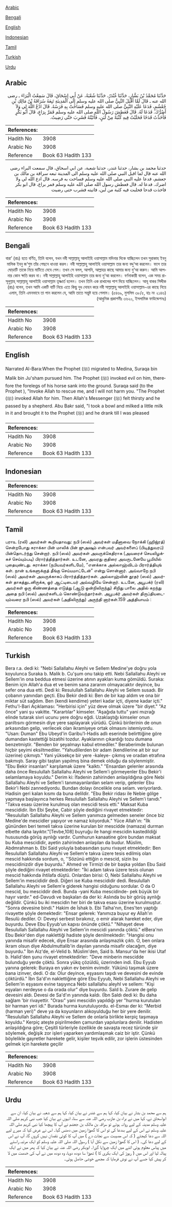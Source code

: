 [Arabic](#arabic)

[Bengali](#bengali)

[English](#english)

[Indonesian](#indonesian)

[Tamil](#tamil)

[Turkish](#turkish)

[Urdu](#urdu)

## Arabic


<div dir="rtl" lang="ar" style={{fontSize:'larger',backgroundColor:'#f8f9fa',padding:20}}>
حَدَّثَنَا مُحَمَّدُ بْنُ بَشَّارٍ، حَدَّثَنَا غُنْدَرٌ، حَدَّثَنَا شُعْبَةُ، عَنْ أَبِي إِسْحَاقَ، قَالَ سَمِعْتُ الْبَرَاءَ ـ رضى الله عنه ـ قَالَ لَمَّا أَقْبَلَ النَّبِيُّ صلى الله عليه وسلم إِلَى الْمَدِينَةِ تَبِعَهُ سُرَاقَةُ بْنُ مَالِكِ بْنِ جُعْشُمٍ، فَدَعَا عَلَيْهِ النَّبِيُّ صلى الله عليه وسلم فَسَاخَتْ بِهِ فَرَسُهُ‏.‏ قَالَ ادْعُ اللَّهَ لِي وَلاَ أَضُرُّكَ‏.‏ فَدَعَا لَهُ‏.‏ قَالَ فَعَطِشَ رَسُولُ اللَّهِ صلى الله عليه وسلم فَمَرَّ بِرَاعٍ، قَالَ أَبُو بَكْرٍ فَأَخَذْتُ قَدَحًا فَحَلَبْتُ فِيهِ كُثْبَةً مِنْ لَبَنٍ، فَأَتَيْتُهُ فَشَرِبَ حَتَّى رَضِيتُ‏.‏
</div>
<div style={{backgroundColor:'#f8f9fa',padding:20, marginBottom: 10}}><table> <thead> <tr> <th>References:</th> <th></th> </tr> </thead> <tbody><tr><td>Hadith No</td><td>3908</td></tr><tr><td>Arabic No</td><td>3908</td></tr><tr><td>Reference</td><td>Book 63 Hadith 133</td></tr></tbody></table></div>


<div dir="rtl" lang="ar" style={{fontSize:'larger',backgroundColor:'#f8f9fa',padding:20}}>
حدثنا محمد بن بشار، حدثنا غندر، حدثنا شعبة، عن ابي اسحاق، قال سمعت البراء رضى الله عنه قال لما اقبل النبي صلى الله عليه وسلم الى المدينة تبعه سراقة بن مالك بن جعشم، فدعا عليه النبي صلى الله عليه وسلم فساخت به فرسه. قال ادع الله لي ولا اضرك. فدعا له. قال فعطش رسول الله صلى الله عليه وسلم فمر براع، قال ابو بكر فاخذت قدحا فحلبت فيه كثبة من لبن، فاتيته فشرب حتى رضيت
</div>
<div style={{backgroundColor:'#f8f9fa',padding:20, marginBottom: 10}}><table> <thead> <tr> <th>References:</th> <th></th> </tr> </thead> <tbody><tr><td>Hadith No</td><td>3908</td></tr><tr><td>Arabic No</td><td>3908</td></tr><tr><td>Reference</td><td>Book 63 Hadith 133</td></tr></tbody></table></div>

## Bengali


<div dir="rtl" lang="bn" style={{fontSize:'larger',backgroundColor:'#f8f9fa',padding:20}}>
বারা’ (রাঃ) হতে বর্ণিত, তিনি বলেন, যখন নবী সাল্লাল্লাহু আলাইহি ওয়াসাল্লাম মদিনার দিকে যাচ্ছিলেন তখন সুরাকাহ ইবনু মালিক ইবনু জ‘শুম তাঁর পেছনে ধাওয়া করল। নবী সাল্লাল্লাহু আলাইহি ওয়াসাল্লাম তার জন্য বদ্দু‘আ করলেন। ফলে তার ঘোড়াটি তাকে নিয়ে মাটিতে দেবে গেল। তখন সে বলল, আপনি, আল্লাহর কাছে আমার জন্য দু’আ করুন। আমি আপনার কোন ক্ষতি করব না। নবী সাল্লাল্লাহু আলাইহি ওয়াসাল্লাম তার জন্য দু’আ করলেন। বর্ণনাকারী বলেন, এক সময় রাসূলুল্লাহ্ সাল্লাল্লাহু আলাইহি ওয়াসাল্লাম তৃষ্ণার্ত হলেন। তখন তিনি এক রাখালের পাশ দিয়ে যাচ্ছিলেন। আবূ বাকর সিদ্দীক (রাঃ) বলেন, তখন আমি একটি বাটি নিয়ে এতে কিছু দুধ দোহন করে নবী সাল্লাল্লাহু আলাইহি ওয়াসাল্লাম-এর কাছে নিয়ে এলাম, তিনি এমনভাবে তা পান করলেন যে, আমি তাতে সন্তুষ্ট হয়ে গেলাম। (৫৪৬৯, মুসলিম ৩৮/৫, হাঃ নং ২১৪৬) (আধুনিক প্রকাশনীঃ ৩৬২০, ইসলামিক ফাউন্ডেশনঃ)
</div>
<div style={{backgroundColor:'#f8f9fa',padding:20, marginBottom: 10}}><table> <thead> <tr> <th>References:</th> <th></th> </tr> </thead> <tbody><tr><td>Hadith No</td><td>3908</td></tr><tr><td>Arabic No</td><td>3908</td></tr><tr><td>Reference</td><td>Book 63 Hadith 133</td></tr></tbody></table></div>

## English


<div dir="ltr" lang="en" style={{fontSize:'larger',backgroundColor:'#f8f9fa',padding:20}}>
Narrated Al-Bara:When the Prophet (ﷺ) migrated to Medina, Suraqa bin Malik bin Ju'sham pursued him. The Prophet (ﷺ) invoked evil on him, therefore the forelegs of his horse sank into the ground. Suraqa said (to the Prophet ), "Invoke Allah to rescue me, and I will not harm you. "The Prophet (ﷺ) invoked Allah for him. Then Allah's Messenger (ﷺ) felt thirsty and he passed by a shepherd. Abu Bakr said, "I took a bowl and milked a little milk in it and brought it to the Prophet (ﷺ) and he drank till I was pleased
</div>
<div style={{backgroundColor:'#f8f9fa',padding:20, marginBottom: 10}}><table> <thead> <tr> <th>References:</th> <th></th> </tr> </thead> <tbody><tr><td>Hadith No</td><td>3908</td></tr><tr><td>Arabic No</td><td>3908</td></tr><tr><td>Reference</td><td>Book 63 Hadith 133</td></tr></tbody></table></div>

## Indonesian


<div dir="ltr" lang="id" style={{fontSize:'larger',backgroundColor:'#f8f9fa',padding:20}}>

</div>
<div style={{backgroundColor:'#f8f9fa',padding:20, marginBottom: 10}}><table> <thead> <tr> <th>References:</th> <th></th> </tr> </thead> <tbody><tr><td>Hadith No</td><td>3908</td></tr><tr><td>Arabic No</td><td>3908</td></tr><tr><td>Reference</td><td>Book 63 Hadith 133</td></tr></tbody></table></div>

## Tamil


<div dir="ltr" lang="ta" style={{fontSize:'larger',backgroundColor:'#f8f9fa',padding:20}}>
பராஉ (ரலி) அவர்கள் கூறியதாவது: நபி (ஸல்) அவர்கள் மதீனாவை நோக்கி (ஹிஜ்ரத்) சென்றபோது சுராக்கா பின் மாலிக் பின் ஜுஅஷும் என்பவர் அவர்களைப் (பிடித்துவரப்) பின்தொடர்ந்து சென்றார். நபி (ஸல்) அவர்கள் அவருக்கெதிராக (அவரைச் செயலிழக்கச் செய்யும்படி) பிரார்த்தித்தார்கள். உடனே, அவரது குதிரை அவருடனேயே பூமியில் புதையுண்டது. சுராக்கா (நபியவர்களிடமே), “எனக்காக அல்லாஹ்விடம் பிரார்த்தியுங் கள். நான் உங்களுக்குத் தீங்கு செய்யமாட்டேன்” என்று சொன்னார். அவ்வாறே நபி (ஸல்) அவர்கள் அவருக்காகப் பிரார்த்தித்தார்கள். அல்லாஹ்வின் தூதர் (ஸல்) அவர்கள் தாகத்துடனிருக்க, ஓர் ஆட்டிடையர் அவ்வழியே சென்றார். உடனே, அபூபக்ர் (ரலி) அவர்கள் ஒரு கிண்ணத்தை எடுத்து (ஆடு ஒன்றிலிருந்து) சிறிது பாலை அதில் கறந்து அதை நபி (ஸல்) அவர்களிடம் கொண்டுவந்தார்கள். அபூபக்ர் அவர்கள் திருப்தியடையும்வரை நபி (ஸல்) அவர்கள் (அதிலிருந்து) அருந்தி னார்கள்.159 அத்தியாயம் :
</div>
<div style={{backgroundColor:'#f8f9fa',padding:20, marginBottom: 10}}><table> <thead> <tr> <th>References:</th> <th></th> </tr> </thead> <tbody><tr><td>Hadith No</td><td>3908</td></tr><tr><td>Arabic No</td><td>3908</td></tr><tr><td>Reference</td><td>Book 63 Hadith 133</td></tr></tbody></table></div>

## Turkish


<div dir="ltr" lang="tr" style={{fontSize:'larger',backgroundColor:'#f8f9fa',padding:20}}>
Bera r.a. dedi ki: "Nebi Sallallahu Aleyhi ve Sellem Medine'ye doğru yola koyulunca Suraka b. Malik b. Cu'şum onu takip etti. Nebi Sallallahu Aleyhi ve Sellem'in ona beddua etmesi üzerine atının ayakları kuma gömüldü. Suraka: Benim için Allah'a dua et ve benim sana zararım olmayacaktır deyince, bu sefer ona dua etti. Dedi ki: Resulullah Sallallahu Aleyhi ve Sellem susadı. Bir çobanın yanından geçti. Ebu Bekir dedi ki: Ben de bir kap aldım ve ona bir miktar süt sağdım. Ben (kendi kendime) yeteri kadar içti, diyene kadar içti." Fethu'l-Bari Açıklaması: "Herbirisi için" yüz deve olmak üzere "bir diyet." "Az önce" yani şu vakitte. "Karartılar" kimseler. "Aşağıda tuttu" yani mızrağı elinde tutarak sivri ucunu yere doğru eğdi. Uzaklaştığı kimseler onun parıltısını görmesin diye yere saplayarak yürüdü. Çünkü birilerinin de onun arkasından gelip, verilecek olan ikramiyeye ortak olmasını istemiyordu. "Usan: Duman" Ebu Ubeyd'in Garibu'l-Hadis adlı eserinde belirttiğine göre dumandan kastettiği bizatihi tozdur. Ayaklarının çıkardığı tozu dumana benzetmiştir. "Benden bir şeyalmayı kabul etmediler." Beraberimde bulunan hiçbir şeyimi eksiltmediler. "Yahudilerden bir adam (kendilerine ait bir sur üzerine) çıkmıştı." Yani yüksekçe bir yere -kaleye- çıkmış ve oradan etrafına bakmıştı. Saray gibi taştan yapılmış bina demek olduğu da söylenmiştir. "Ebu Bekir insanları" karşılamak üzere "kalktı." "Ensardan gelenler arasında daha önce Resulullah Sallallahu Aleyhi ve Sellem'i görmeyenler Ebu Bekir'i selamlamaya koyuldu." Derim ki: İfadenin zahirinden anlaşıldığına göre Nebi Sallallahu Aleyhi ve Sellem'i tanımayanlardan selam verip, gelenler Ebu Bekir'i Nebi zannediyordu. Bundan dolayı öncelikle ona selam. veriyorlardı. Hadisin geri kalan kısmı da buna delildir. "Ebu Bekir ridası ile Nebie gölge yapmaya başlayınca herkes Resulullah Sallallahu Aleyhi ve Sellem'i tanıdı." "Takva esası üzerine kurulmuş olan mescidi tesis etti." Maksat Kuba mescididir. İbn Ebi Şeybe, Cabir şöyle dediğini rivayet etmektedir: "Resulullah Sallallahu Aleyhi ve Sellem yanımıza gelmeden seneler önce biz Medine'de mescidler yapıyor ve namaz kılıyorduk." Yüce Allah'ın: "İlk gününden beri temeli takva üzerine kurulan bir mescidde (namaza) durman elbette daha layıktır."[Tevbe,108] buyruğu ile hangi mescidin kastedildiği hususunda görüş aynlığı vardır. Cumhurun kanaatine göre bundan maksat bu Kuba mescididir, ayetin zahirinden anlaşılan da budur. Müslim, Abdmrahman b. Ebi Said yoluyla babasından şunu rivayet etmektedir: Ben Resulullah Sallallahu Aleyhi ve Sellem'e takva üzere tesis edilmiş olan mescid hakkında sordum, o, ''Sözünü ettiğin o mescid, sizin bu mescidinizdir diye buyurdu." Ahmed ve Tirmizi de bir başka yoldan Ebu Said şöyle dediğini rivayet etmektedirler: "İki adam takva üzere tesis olunan mescid hakkında ihtilafa düştü. Onlardan birisi: O, Nebi Sallallahu Aleyhi ve Sellem'in mescididir dedi. Diğeri ise Kuba mescididir dedi. Resulullah Sallallahu Aleyhi ve Sellem'e giderek hangisi olduğunu sordular. O da O mescid, bu mesciddir dedi. Bunda -yani Kuba mescidinde- pek büyük bir hayır vardır." ed-Davudı ve başkalan da der ki: Aslında bu bir görüş aynlığı değildir. Çünkü bu iki mescidin her biri de takva esası üzerine kurulmuştur. "Sonra devesine bindi." Hakim de İshak b. Ebi Talha'nın, Enes'ten yaptığı rivayette şöyle demektedir: "Ensar gelerek: Yanımıza buyur ey Allah'ın Resulü dediler. O: Deveyi serbest bırakınız, o emir alarak hareket eder, diye buyurdu. Deve Ebu Eyyub'un kapısı önünde çöktü." "Nihayet deve Resulullah Sallallahu Aleyhi ve Sellem'in mescidi yanında çöktü." elBera'nın Ebu Bekir'den diye naklettiği hadiste şöyle denilmektedir: "Hangisi onu yanında misafir edecek, diye Ensar arasında anlaşmazlık çıktı. O, ben onlara ikram olsun diye Abdulmuttalib'in dayılan yanında misafir olacağım, diye buyurdu." İbn Aiz'de, el-Velid b. Müslim'den, Said b. Mansur'da her ikisi Utaf b. Halid'den şunu rivayet etmektedirler: "Deve minberin mescidde bulunduğu yerde çöktü. Sonra yükq çözüldü, üzerinden indi. Ebu Eyyub yanına gelerek: Buraya en yakın ev benim evimdir. Yükünü taşımak üzere bana izinver, dedi. O da: Olur deyince, eşyasını taşıdı ve devesini de evinde çöktürdü." İbn Sa'd'ın naklettiğine göre Ebu Eyyub, Nebi Sallallahu Aleyhi ve Sellem'in eşyasını evine taşıyınca Nebi sallallahu aleyhl ve sellem: "Kişi eşyaları nerdeyse o da orada olur" diye buyurdu. SaId b. Zurare de gelip devesini aldı. Devesi de Sa'd'ın yanında kaldı. (İbn Saldı dedi ki: Bu daha sağlam 'bir rivayettir. "Orası" yani mescidin yapıldığı yer "hurma kurutulan bir harman yeri idi." Burada hurma kurutuluyordu. el-Esmaı der ki: "Merbid (harman yeri)" deve ya da koyunların alıkoyulduğu her bir yere denilir. "Resulullah Sallallahu Aleyhi ve Sellem de onlarla birlikte kerpiç taşımaya koyuldu." Kerpiç ateşte pişirilmeden çamurdan yapılunlara denilir. Hadisten anlaşıldığına göre; Çeşitli türleriyle özellikle de savaşta recez türünde şiir söylemek, değişik zor işleri yaparken yardımlaşmak caiz bir iştir. Çünkü böylelikle gayretler harekete gelir, kişiler teşvik edilir, zor işlerin üstesinden gelmek için harekete geçilir
</div>
<div style={{backgroundColor:'#f8f9fa',padding:20, marginBottom: 10}}><table> <thead> <tr> <th>References:</th> <th></th> </tr> </thead> <tbody><tr><td>Hadith No</td><td>3908</td></tr><tr><td>Arabic No</td><td>3908</td></tr><tr><td>Reference</td><td>Book 63 Hadith 133</td></tr></tbody></table></div>

## Urdu


<div dir="rtl" lang="ur" style={{fontSize:'larger',backgroundColor:'#f8f9fa',padding:20}}>
ہم سے محمد بن بشار نے بیان کیا، کہا ہم سے غندر نے بیان کیا، کہا ہم سے شعبہ نے بیان کیا، ان سے ابواسحاق نے، کہا میں نے براء بن عازب رضی اللہ عنہ سے سنا، انہوں نے بیان کیا جب نبی کریم صلی اللہ علیہ وسلم مدینہ کے لیے روانہ ہوئے تو سراقہ بن مالک بن جعشم نے آپ کا پیچھا کیا نبی کریم صلی اللہ علیہ وسلم نے اس کے لیے بددعا کی تو اس کا گھوڑا زمین میں دھنس گیا۔ اس نے عرض کیا کہ میرے لیے اللہ سے دعا کیجئے ( کہ اس مصیبت سے نجات دے ) میں آپ کا کوئی نقصان نہیں کروں گا، آپ نے اس کے لیے دعا کی۔ ( اس کا گھوڑا زمین سے نکل آیا ) رسول اللہ صلی اللہ علیہ وسلم کو ایک مرتبہ راستے میں پیاس معلوم ہوئی اتنے میں ایک چرواہا گزرا۔ ابوبکر رضی اللہ عنہ نے بیان کیا کہ پھر میں نے ایک پیالہ لیا اور اس میں ( ریوڑ کی ایک بکری کا ) تھوڑا سا دودھ دوہا، وہ دودھ میں نے آپ کی خدمت میں لا کر پیش کیا جسے آپ نے نوش فرمایا کہ مجھے خوشی حاصل ہوئی۔
</div>
<div style={{backgroundColor:'#f8f9fa',padding:20, marginBottom: 10}}><table> <thead> <tr> <th>References:</th> <th></th> </tr> </thead> <tbody><tr><td>Hadith No</td><td>3908</td></tr><tr><td>Arabic No</td><td>3908</td></tr><tr><td>Reference</td><td>Book 63 Hadith 133</td></tr></tbody></table></div>